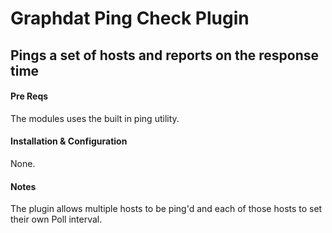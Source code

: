 # Graphdat Ping Check Plugin

## Pings a set of hosts and reports on the response time

#### Pre Reqs
The modules uses the built in ping utility.

#### Installation & Configuration
None.

#### Notes
The plugin allows multiple hosts to be ping'd and each of those hosts to set their own Poll interval.

